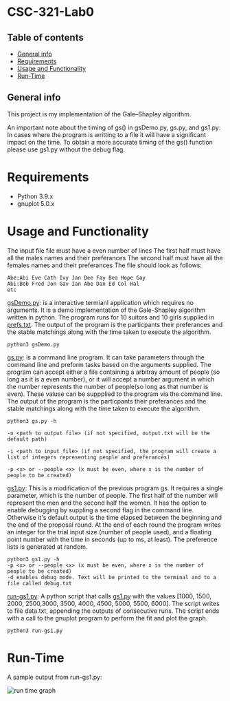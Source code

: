 # CSC-321-Lab0

## Table of contents
* [General info](#general-info)
* [Requirements](#Requirements)
* [Usage and Functionality](#Usage-and-Functionality)
* [Run-Time](#Run-Time)


## General info
This project is my implementation of the Gale–Shapley algorithm.

An important note about the timing of gs() in gsDemo.py, gs.py, and gs1.py: In cases where the program is writting to a file it will have a significant impact on the time. To obtain a more accurate timing of the gs() function please use gs1.py without the debug flag.

# Requirements
* Python 3.9.x
* gnuplot 5.0.x



# Usage and Functionality
The input file file must have a even number of lines
The first half must have all the males names and their preferances
The second half must have all the females names and their preferances
The file should look as follows:

```
Abe:Abi Eve Cath Ivy Jan Dee Fay Bea Hope Gay 
Abi:Bob Fred Jon Gav Ian Abe Dan Ed Col Hal
etc
```

[gsDemo.py](https://github.com/PurpleVS/CSC-321-/blob/main/gsDemo.py): is a interactive termianl application which requires no arguments. It is a demo implementation of the Gale-Shapley algorithm written in python. The program runs for 10 suitors and 10 girls supplied in [prefs.txt](https://github.com/PurpleVS/CSC-321-/blob/main/prefs.txt). The output of the program is the particpants their preferances and the stable matchings along with the time taken to execute the algorithm.
    

    python3 gsDemo.py


[gs.py](https://github.com/PurpleVS/CSC-321-/blob/main/gs.py): is a command line program. It can take parameters through the command line and preform tasks based on the arguments supplied. The program can accept either a file containing a arbitray amount of people (so long as it is a even number), or it will accept a number argument in which the number represents the number of people(so long as that number is even). These valuse can be suppplied to the program via the command line. The output of the program is the particpants their preferances and the stable matchings along with the time taken to execute the algorithm.

```
python3 gs.py -h 

-o <path to output file> (if not specified, output.txt will be the default path)

-i <path to input file> (if not specified, the program will create a list of integers representing people and preferances)

-p <x> or --people <x> (x must be even, where x is the number of people to be created)
```

[gs1.py](https://github.com/PurpleVS/CSC-321-/blob/main/gs1.py):
This is a modification of the previous program gs. It requires a single parameter, which is the number of people. The first half of the number will represent the men and the second half the women. It has the option to enable debugging by suppling a second flag in the command line. Otherwise it's default output is the time elapsed between the beginning and the end of the proposal round. At the end of each round the program writes an integer for the trial input size (number of people used), and a floating point number with the time in seconds (up to ms, at least). The preference lists is generated at random.

```
python3 gs1.py -h
-p <x> or --people <x> (x must be even, where x is the number of people to be created)
-d enables debug mode. Text will be printed to the terminal and to a file called debug.txt
```

[run-gs1.py](https://github.com/PurpleVS/CSC-321-/blob/main/run-gs1.py):
A python script that calls [gs1.py](https://github.com/PurpleVS/CSC-321-/blob/main/gs1.py) with the values [1000, 1500, 2000, 2500,3000, 3500, 4000, 4500, 5000, 5500, 6000]. The script writes to file data.txt, appending the outputs of consecutive runs. The script ends with a call to the gnuplot program to perform the fit and plot the graph.

```
python3 run-gs1.py
```

# Run-Time
A sample output from run-gs1.py:

![run time graph](https://i.imgur.com/Q48OQZB.png)
